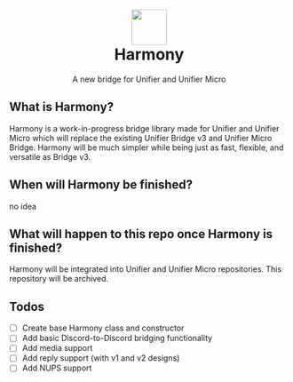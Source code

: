 <h1 align=center>
  <img width=64 src=https://github.com/UnifierHQ/unifier/assets/41323182/3065245a-28b6-4410-9b07-8b940f4796ae><br>
Harmony</h1>
<p align=center>A new bridge for Unifier and Unifier Micro</p>

## What is Harmony?
Harmony is a work-in-progress bridge library made for Unifier and Unifier Micro which will replace the existing
Unifier Bridge v3 and Unifier Micro Bridge. Harmony will be much simpler while being just as fast, flexible, and
versatile as Bridge v3.

## When will Harmony be finished?
no idea

## What will happen to this repo once Harmony is finished?
Harmony will be integrated into Unifier and Unifier Micro repositories. This repository will be archived.

## Todos
- [ ] Create base Harmony class and constructor
- [ ] Add basic Discord-to-Discord bridging functionality
- [ ] Add media support
- [ ] Add reply support (with v1 and v2 designs)
- [ ] Add NUPS support
